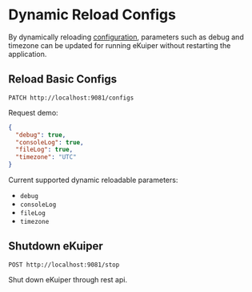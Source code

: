 # Dynamic Reload Configs

By dynamically reloading [configuration](../../configuration/global_configurations.md), parameters such as debug and timezone
can be updated for running eKuiper without restarting the application.

## Reload Basic Configs

```shell
PATCH http://localhost:9081/configs
```

Request demo:

```json
{
  "debug": true,
  "consoleLog": true,
  "fileLog": true,
  "timezone": "UTC"
}
```

Current supported dynamic reloadable parameters:

- `debug`
- `consoleLog`
- `fileLog`
- `timezone`

## Shutdown eKuiper

```shell
POST http://localhost:9081/stop
```

Shut down eKuiper through rest api.
